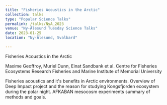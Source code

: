 ```yaml
---
title: "Fisheries Acoustics in the Arctic"
collection: talks
type: "Popular Science Talks"
permalink: /talks/NyA_2023
venue: "Ny-Ålesund Tuesday Science Talks"
date: 2023-01-25
location: "Ny-Ålesund, Svalbard"

---
```

Fisheries Acoustics in the Arctic

Maxime Geoffroy, Muriel Dunn, Einat Sandbank et al.
Centre for Fisheries Ecosystems Research
Fisheries and Marine Institute of Memorial University

Fisheries acoustics and it's benefits in Arctic environments. Overview of Deep Impact project and the reason for studying Kongsfjorden ecosystem during the polar night. AFKABAN mesocosm experiments summary of methods and goals.
